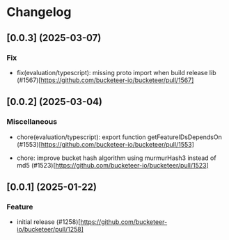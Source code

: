 # Changelog

## [0.0.3] (2025-03-07)

### Fix

- fix(evaluation/typescript): missing proto import when build release lib (#1567)[https://github.com/bucketeer-io/bucketeer/pull/1567]

## [0.0.2] (2025-03-04)

### Miscellaneous

- chore(evaluation/typescript): export function getFeatureIDsDependsOn (#1553)[https://github.com/bucketeer-io/bucketeer/pull/1553]

- chore: improve bucket hash algorithm using murmurHash3 instead of md5 (#1523)[https://github.com/bucketeer-io/bucketeer/pull/1523]

## [0.0.1] (2025-01-22)

### Feature

- initial release (#1258)[https://github.com/bucketeer-io/bucketeer/pull/1258]
